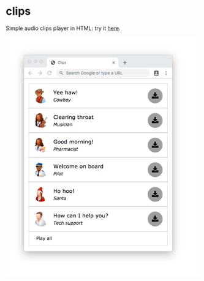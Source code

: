 # clips
Simple audio clips player in HTML: try it [here](https://marcomicera.github.io/clips).

<p align="center"><img src="images/preview.png"/></p>
